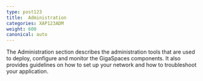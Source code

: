 ```yaml
---
type: post123
title:  Administration
categories: XAP123ADM
weight: 600
canonical: auto
---
```




The Administration section describes the administration tools that are used to deploy, configure and monitor the GigaSpaces components. It also provides guidelines on how to set up your network and how to troubleshoot your application.


<!--
minitoc
-->



